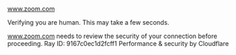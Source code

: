 www.zoom.com

Verifying you are human. This may take a few seconds.

www.zoom.com needs to review the security of your connection before proceeding.
Ray ID: 9167c0ec1d2fcff1
Performance & security by Cloudflare